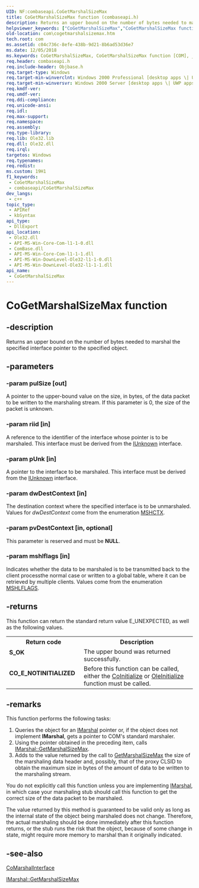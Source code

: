 ```yaml
---
UID: NF:combaseapi.CoGetMarshalSizeMax
title: CoGetMarshalSizeMax function (combaseapi.h)
description: Returns an upper bound on the number of bytes needed to marshal the specified interface pointer to the specified object.
helpviewer_keywords: ["CoGetMarshalSizeMax","CoGetMarshalSizeMax function [COM]","_com_CoGetMarshalSizeMax","com.cogetmarshalsizemax","combaseapi/CoGetMarshalSizeMax"]
old-location: com\cogetmarshalsizemax.htm
tech.root: com
ms.assetid: c04c736c-8efe-438b-9d21-8b6ad53d36e7
ms.date: 12/05/2018
ms.keywords: CoGetMarshalSizeMax, CoGetMarshalSizeMax function [COM], _com_CoGetMarshalSizeMax, com.cogetmarshalsizemax, combaseapi/CoGetMarshalSizeMax
req.header: combaseapi.h
req.include-header: Objbase.h
req.target-type: Windows
req.target-min-winverclnt: Windows 2000 Professional [desktop apps \| UWP apps]
req.target-min-winversvr: Windows 2000 Server [desktop apps \| UWP apps]
req.kmdf-ver: 
req.umdf-ver: 
req.ddi-compliance: 
req.unicode-ansi: 
req.idl: 
req.max-support: 
req.namespace: 
req.assembly: 
req.type-library: 
req.lib: Ole32.lib
req.dll: Ole32.dll
req.irql: 
targetos: Windows
req.typenames: 
req.redist: 
ms.custom: 19H1
f1_keywords:
 - CoGetMarshalSizeMax
 - combaseapi/CoGetMarshalSizeMax
dev_langs:
 - c++
topic_type:
 - APIRef
 - kbSyntax
api_type:
 - DllExport
api_location:
 - Ole32.dll
 - API-MS-Win-Core-Com-l1-1-0.dll
 - ComBase.dll
 - API-MS-Win-Core-Com-l1-1-1.dll
 - API-MS-Win-DownLevel-Ole32-l1-1-0.dll
 - API-MS-Win-DownLevel-Ole32-l1-1-1.dll
api_name:
 - CoGetMarshalSizeMax
---
```


# CoGetMarshalSizeMax function


## -description

Returns an upper bound on the number of bytes needed to marshal the specified interface pointer to the specified object.

## -parameters

### -param pulSize [out]

A pointer to the upper-bound value on the size, in bytes, of the data packet to be written to the marshaling stream. If this parameter is 0, the size of the packet is unknown.

### -param riid [in]

A reference to the identifier of the interface whose pointer is to be marshaled. This interface must be derived from the <a href="https://docs.microsoft.com/windows/desktop/api/unknwn/nn-unknwn-iunknown">IUnknown</a> interface.

### -param pUnk [in]

A pointer to the interface to be marshaled. This interface must be derived from the <a href="https://docs.microsoft.com/windows/desktop/api/unknwn/nn-unknwn-iunknown">IUnknown</a> interface.

### -param dwDestContext [in]

The destination context where the specified interface is to be unmarshaled. Values for <i>dwDestContext</i> come from the enumeration <a href="https://docs.microsoft.com/windows/desktop/api/wtypesbase/ne-wtypesbase-mshctx">MSHCTX</a>.

### -param pvDestContext [in, optional]

This parameter is reserved and must be <b>NULL</b>.

### -param mshlflags [in]

Indicates whether the data to be marshaled is to be transmitted back to the client processthe normal case or written to a global table, where it can be retrieved by multiple clients. Values come from the enumeration <a href="https://docs.microsoft.com/windows/desktop/api/wtypesbase/ne-wtypesbase-mshlflags">MSHLFLAGS</a>.

## -returns

This function can return the standard return value E_UNEXPECTED, as well as the following values.

<table>
<tr>
<th>Return code</th>
<th>Description</th>
</tr>
<tr>
<td width="40%">
<dl>
<dt><b>S_OK</b></dt>
</dl>
</td>
<td width="60%">
The upper bound was returned successfully.

</td>
</tr>
<tr>
<td width="40%">
<dl>
<dt><b>CO_E_NOTINITIALIZED</b></dt>
</dl>
</td>
<td width="60%">
Before this function can be called, either the <a href="https://docs.microsoft.com/windows/desktop/api/objbase/nf-objbase-coinitialize">CoInitialize</a> or <a href="https://docs.microsoft.com/windows/desktop/api/ole2/nf-ole2-oleinitialize">OleInitialize</a> function must be called.

</td>
</tr>
</table>

## -remarks

This function performs the following tasks:

<ol>
<li>Queries the object for an <a href="https://docs.microsoft.com/windows/desktop/api/objidl/nn-objidl-imarshal">IMarshal</a> pointer or, if the object does not implement <b>IMarshal</b>, gets a pointer to COM's standard marshaler.
</li>
<li>Using the pointer obtained in the preceding item, calls <a href="https://docs.microsoft.com/windows/desktop/api/objidl/nf-objidl-imarshal-getmarshalsizemax">IMarshal::GetMarshalSizeMax</a>.
</li>
<li>Adds to the value returned by the call to <a href="https://docs.microsoft.com/windows/desktop/api/objidl/nf-objidl-imarshal-getmarshalsizemax">GetMarshalSizeMax</a> the size of the marshaling data header and, possibly, that of the proxy CLSID to obtain the maximum size in bytes of the amount of data to be written to the marshaling stream.</li>
</ol>
You do not explicitly call this function unless you are implementing <a href="https://docs.microsoft.com/windows/desktop/api/objidl/nn-objidl-imarshal">IMarshal</a>, in which case your marshaling stub should call this function to get the correct size of the data packet to be marshaled.



The value returned by this method is guaranteed to be valid only as long as the internal state of the object being marshaled does not change. Therefore, the actual marshaling should be done immediately after this function returns, or the stub runs the risk that the object, because of some change in state, might require more memory to marshal than it originally indicated.

## -see-also

<a href="https://docs.microsoft.com/windows/desktop/api/combaseapi/nf-combaseapi-comarshalinterface">CoMarshalInterface</a>



<a href="https://docs.microsoft.com/windows/desktop/api/objidl/nf-objidl-imarshal-getmarshalsizemax">IMarshal::GetMarshalSizeMax</a>

